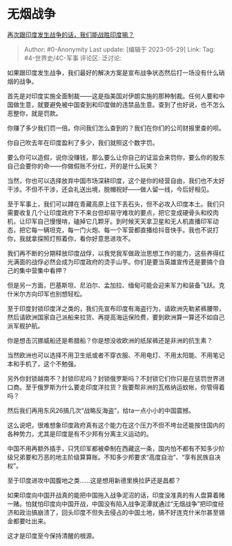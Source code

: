 # 无烟战争
[再次跟印度发生战争的话，我们能战胜印度嘛？](https://www.zhihu.com/question/413405119/answer/3048724266)

> Author: #0-Anonymity
> Last update: [编辑于 2023-05-29]
> Link:
> Tag: #4-世界史/4C-军事
> 评论区:
> 泛讨论:

如果跟印度发生战争，我们最好的解决方案是宣布战争状态然后打一场没有什么硝烟的战争。

首先是对印度实施全面制裁——这是指美国对伊朗实施的那种制裁。任何人要和中国做生意，就要避免被中国查到和印度做的违禁品生意。查到了也好说，也不怎么恶整你，就是罚款。

你赚了多少我们罚一倍。你问我们怎么查到的？我们在你们的公司财报里查的呗。

你自己吹去年在印度盈利了多少，我们就照这个数字罚。

要么你可以造假，说你没赚钱，那么要么让你自己的证监会来罚你，要么你的股东自己会要你的命——你做假账不分红，开的是什么玩笑？

当然，你也可以选择放弃中国市场深耕印度，这个是你的经营自由，我们也不太好干涉。不但不干涉，还会礼送出境，脱帽祝好——做人留一线，今后好相见。

至于军事上，我们可以蹲在青藏高原上往下丢石头，但不必攻入印度本土。我们只需要收复几个让印度政府下不来台但却易守难攻的要点，把它变成硬骨头和绞肉机，让印军自己慢慢啃，磕掉它几颗牙。到时候天天拿卫星和无人机直播印军动态，把它每一辆坦克，每一门火炮、每一个军营都直播给抖音快手。我也不说打你，我就拿探照灯照着你，看你好意思进攻不。

我们再不断的分期释放印度战俘，以我党我军做政治思想工作的能力，这些养得红光满面的战俘必然会成为印度政府的烫手山芋。你们是要当英雄宣传还是要搞个自己的集中营集中看押？

但是另一方面，巴基斯坦、尼泊尔、孟加拉、缅甸可能会迎来军力和装备飞跃。克什米尔方向印军也别想轻松。

至于印度封锁印度洋之类的，我们先宣布印度有海盗行为，请欧洲先勒紧裤腰带，然后请欧洲国家自己派船来拉货、再提高海运保险费，要到欧洲算一算还不如自己派军舰护航。

你是想击沉挪威船还是希腊船？你是想没收欧洲的纸尿裤还是非洲的抗生素？

当然欧洲也可以选择不用卫生纸或者不穿衣服、不用电灯、不用太阳能、不用笔记本和手机了，这个不勉强。

另外你封锁越南不？封锁印尼吗？封锁俄罗斯吗？不封锁它们你只是在惩罚世界进口商。至于俄罗斯为什么要走印度洋拉货？我要帮非洲的瓦格纳运蚊帐，你管得着吗？

然后我们再用东风26搞几次“战略反海盗”，给ta一点小小的中国震撼。

这么说吧，很难想象印度政府真有这个能力在这个压力不但不垮台还能按住国内的各种势力，尤其是印度是有不少邦有分离主义运动的。

中国不用再额外插手，只凭印军都被牵制在西藏这一条，国内怕不都有不知多少阶级兄弟要和万恶的地主阶级算算账。不知多少邦要求“高度自治”、“享有民族自决权”。

至于印度进攻中国腹地之类……这是想用新德里换拉萨还是昌都？

如果印度向中国开战真的能把中国拖入战争泥沼的话，印度没准真的有人盘算着赌一赌。怕就怕印度向中国开战，中国没有陷入战争泥潭就通过“无烟战争”把印度经济和政治搞崩溃了，回头印度不但失去侵占的中国土地，搞不好连克什米尔甚至锡金都要吐出来。

这才是印度至今保持清醒的根源。
